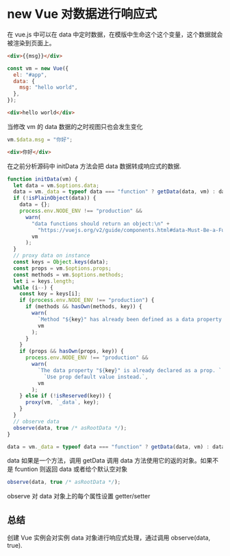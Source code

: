 # new Vue 对数据进行响应式

在 vue.js 中可以在 data 中定时数据，在模版中生命这个这个变量，这个数据就会被渲染到页面上。

```html
<div>{{msg}}</div>
```

```js
const vm = new Vue({
  el: "#app",
  data: {
    msg: "hello world",
  },
});
```

```html
<div>hello world</div>
```

当修改 vm 的 data 数据的之时视图只也会发生变化

```js
vm.$data.msg = "你好";
```

```html
<div>你好</div>
```

在之前分析源码中 initData 方法会把 data 数据转成响应式的数据.

```js
function initData(vm) {
  let data = vm.$options.data;
  data = vm._data = typeof data === "function" ? getData(data, vm) : data || {};
  if (!isPlainObject(data)) {
    data = {};
    process.env.NODE_ENV !== "production" &&
      warn(
        "data functions should return an object:\n" +
          "https://vuejs.org/v2/guide/components.html#data-Must-Be-a-Function",
        vm
      );
  }
  // proxy data on instance
  const keys = Object.keys(data);
  const props = vm.$options.props;
  const methods = vm.$options.methods;
  let i = keys.length;
  while (i--) {
    const key = keys[i];
    if (process.env.NODE_ENV !== "production") {
      if (methods && hasOwn(methods, key)) {
        warn(
          `Method "${key}" has already been defined as a data property.`,
          vm
        );
      }
    }
    if (props && hasOwn(props, key)) {
      process.env.NODE_ENV !== "production" &&
        warn(
          `The data property "${key}" is already declared as a prop. ` +
            `Use prop default value instead.`,
          vm
        );
    } else if (!isReserved(key)) {
      proxy(vm, `_data`, key);
    }
  }
  // observe data
  observe(data, true /* asRootData */);
}
```

```js
data = vm._data = typeof data === "function" ? getData(data, vm) : data || {};
```

data 如果是一个方法，调用 getData 调用 data 方法使用它的返的对象。如果不是 fcuntion 则返回 data 或者给个默认空对象

```js
observe(data, true /* asRootData */);
```

observe 对 data 对象上的每个属性设置 getter/setter

## 总结

创建 Vue 实例会对实例 data 对象进行响应式处理，通过调用 observe(data, true).
